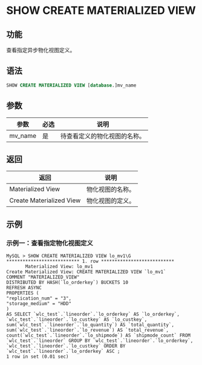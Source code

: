 # SHOW CREATE MATERIALIZED VIEW

## 功能

查看指定异步物化视图定义。

## 语法

```SQL
SHOW CREATE MATERIALIZED VIEW [database.]mv_name
```

## 参数

| **参数** | **必选** | **说明**                     |
| -------- | -------- | ---------------------------- |
| mv_name  | 是       | 待查看定义的物化视图的名称。 |

## 返回

| **返回**                 | **说明**         |
| ------------------------ | ---------------- |
| Materialized View        | 物化视图的名称。 |
| Create Materialized View | 物化视图的定义。 |

## 示例

### 示例一：查看指定物化视图定义

```Plain
MySQL > SHOW CREATE MATERIALIZED VIEW lo_mv1\G
*************************** 1. row ***************************
       Materialized View: lo_mv1
Create Materialized View: CREATE MATERIALIZED VIEW `lo_mv1`
COMMENT "MATERIALIZED_VIEW"
DISTRIBUTED BY HASH(`lo_orderkey`) BUCKETS 10 
REFRESH ASYNC
PROPERTIES (
"replication_num" = "3",
"storage_medium" = "HDD"
)
AS SELECT `wlc_test`.`lineorder`.`lo_orderkey` AS `lo_orderkey`, `wlc_test`.`lineorder`.`lo_custkey` AS `lo_custkey`, sum(`wlc_test`.`lineorder`.`lo_quantity`) AS `total_quantity`, sum(`wlc_test`.`lineorder`.`lo_revenue`) AS `total_revenue`, count(`wlc_test`.`lineorder`.`lo_shipmode`) AS `shipmode_count` FROM `wlc_test`.`lineorder` GROUP BY `wlc_test`.`lineorder`.`lo_orderkey`, `wlc_test`.`lineorder`.`lo_custkey` ORDER BY `wlc_test`.`lineorder`.`lo_orderkey` ASC ;
1 row in set (0.01 sec)
```
